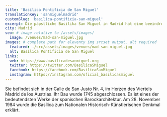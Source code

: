 ```yaml
---
title: 'Basílica Pontificia de San Miguel'
translationKey: 'sanmiguelmadrid'
customSlug: 'basilica-pontificia-san-miguel'
excerpt: Die päpstliche Basilika San Miguel in Madrid hat eine beeindruckende Fassade und ein fantastisches Gewölbe voller Gemälde. Die prächtige Barockorgel wurde mehrfach restauriert. Zu Weihnachten ist eine wunderschöne Krippe aufgebaut.
city: Madrid
seo: # image relative to /assets/images/
  image: /venues/mad-san-miguel.jpg
images: # complete path for eleventy img srcset output, alt required
  featured: ./src/assets/images/venues/mad-san-miguel.jpg
  alt: Basílica Pontificia de San Miguel
links:
  web: https://www.basilicadesanmiguel.org
  twitter: https://twitter.com/BasilicaSMiguel
  facebook: https://facebook.com/BasilicaSanMiguel
  instagram: https://instagram.com/oficial_basilicasmiguel
---
```


Sie befindet sich in der Calle de San Justo Nr. 4, im Herzen des Viertels Madrid de los Austrias. Ihr Bau wurde 1745 abgeschlossen. Es ist eines der bedeutendsten Werke der spanischen Barockarchitektur. Am 28. November 1984 wurde die Basílica zum Nationalen Historisch-Künstlerischen Denkmal erklärt.
